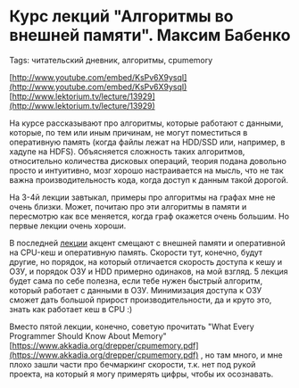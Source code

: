 # Курс лекций "Алгоритмы во внешней памяти". Максим Бабенко
Tags: читательский дневник, алгоритмы, cpumemory

[http://www.youtube.com/embed/KsPv6X9ysqI](http://www.youtube.com/embed/KsPv6X9ysqI) [http://www.lektorium.tv/lecture/13929](http://www.lektorium.tv/lecture/13929)

На курсе рассказывают про алгоритмы, которые работают с данными, которые, по тем или иным причинам, не могут поместиться в оперативную память (когда файлы лежат на HDD/SSD или, например, в хадупе на HDFS). Объясняется сложность таких алгоритмов, относительно количества дисковых операций, теория подана довольно просто и интуитивно, мозг хорошо настраивается на мысль, что не так важна производительность кода, когда доступ к данным такой дорогой.

На 3-4й лекции завтыкал, примеры про алгоритмы на графах мне не очень близки. Может, почитаю про эти алгоритмы в памяти и пересмотрю как все меняется, когда граф окажется очень большим. Но первые лекции очень хороши.

В последней [лекции](http://www.youtube.com/embed/uCfgk1sx_Pg) акцент смещают с внешней памяти и оперативной на CPU-кеш и оперативную память. Скорости тут, конечно, будут другие, но порядок, на который отличается скорость доступа к кешу и ОЗУ, и порядок ОЗУ и HDD примерно одинаков, на мой взгляд. 5 лекция будет сама по себе полезна, если тебе нужен быстрый алгоритм, который работает с данными в ОЗУ. Минимизация доступа к ОЗУ сможет дать большой прирост производительности, да и круто это, знать как работает кеш в CPU :)

Вместо пятой лекции, конечно, советую прочитать "What Every Programmer Should Know About Memory" [https://www.akkadia.org/drepper/cpumemory.pdf](https://www.akkadia.org/drepper/cpumemory.pdf) , но там много, и мне плохо зашли части про бечмаркинг скорости, т.к. нет под рукой проекта, на который я могу примерять цифры, чтобы их осознавать.
